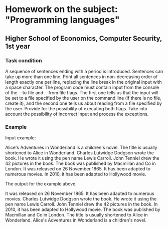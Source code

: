 # Homework on the subject: "Programming languages"

## Higher School of Economics, Computer Security, 1st year

### Task condition

A sequence of sentences ending with a period is introduced. Sentences can take up more than one line. Print all sentences in non-decreasing order of length exactly one per line, replacing the line break in the original input with a space character. The program code must contain input from the console of the --to file and --from file flags. The first one tells us that the input will be set to a file specified by the user on the command line (if there is no file, create it), and the second one tells us about reading from a file specified by the user. Provide for the possibility of executing both flags. Take into account the possibility of incorrect input and process the exceptions.

### Example

Input example:

Alice's Adventures in Wonderland is a children's novel. The title is usually shortened to Alice in Wonderland. Charles Lutwidge Dodgson wrote the book. He wrote it using the pen name Lewis Carroll. John Tenniel drew the 42 pictures in the book. The book was published by Macmillan and Co in London. It was released on 26 November 1865. It has been adapted to numerous movies. In 2010, it has been adapted to Hollywood movie.

The output for the example above.

It was released on 26 November 1865.
It has been adapted to numerous movies.
Charles Lutwidge Dodgson wrote the book.
He wrote it using the pen name Lewis Carroll.
John Tenniel drew the 42 pictures in the book.
In 2010, it has been adapted to Hollywood movie.
The book was published by Macmillan and Co in London.
The title is usually shortened to Alice in Wonderland.
Alice's Adventures in Wonderland is a children's novel.